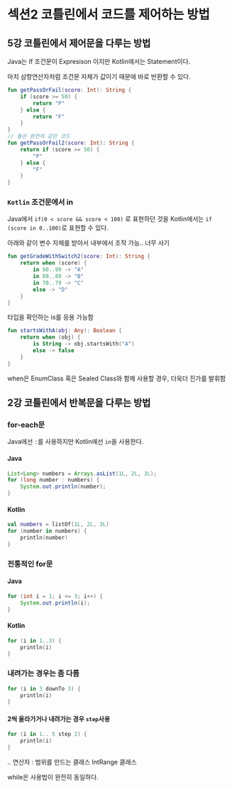 # 섹션2 코틀린에서 코드를 제어하는 방법

## 5강 코틀린에서 제어문을 다루는 방법

Java는 If 조건문이 Expresison 이지만 Kotlin에서는 Statement이다.

마치 삼항연산자처럼 조건문 자체가 값이기 때문에 바로 반환할 수 있다.

```kotlin
fun getPassOrFail(score: Int): String {
    if (score >= 50) {
        return "P"
    } else {
        return "F"
    }
}
// 둘은 완전히 같은 코드
fun getPassOrFail2(score: Int): String {
    return if (score >= 50) {
        "P"
    } else {
        "F"
    }
}

```

### `Kotlin` 조건문에서 in

Java에서 `if(0 < score && score < 100)` 로 표현하던 것을 Kotlin에서는 `if (score in 0..100)`로 표현할 수 있다.

아래와 같이 변수 자체를 받아서 내부에서 조작 가능.. 너무 사기

```kotlin
fun getGradeWithSwitch2(score: Int): String {
    return when (score) {
        in 90..99 -> "A"
        in 80..89 -> "B"
        in 70..79 -> "C"
        else -> "D"
    }
}
```

타입을 확인하는 is를 응용 가능함

```kotlin
fun startsWithA(obj: Any): Boolean {
    return when (obj) {
        is String -> obj.startsWith("A")
        else -> false
    }
}
```

when은 EnumClass 혹은 Sealed Class와 함께 사용할 경우, 더욱더 진가를 발휘함

## 2강 코틀린에서 반복문을 다루는 방법

### for-each문

Java에선 `:`를 사용하지만 Kotlin에선 `in`을 사용한다.

#### Java
```java
List<Long> numbers = Arrays.asList(1L, 2L, 3L);
for (long number : numbers) {
    System.out.println(number);
}
```
#### Kotlin
```kotlin
val numbers = listOf(1L, 2L, 3L)
for (number in numbers) {
    println(number)
}
```

### 전통적인 for문

#### Java
```java
for (int i = 1; i <= 3; i++) {
    System.out.println(i);
}
```

#### Kotlin
```kotlin
for (i in 1..3) {
    println(i)
}
```

### 내려가는 경우는 좀 다름
```kotlin
for (i in 3 downTo 3) {
    println(i)
}
```
#### 2씩 올라가거나 내려가는 경우 `step`사용

```kotlin
for (i in 1.. 5 step 2) {
    println(i)
}
```

.. 연산자 : 범위를 만드는 클래스 IntRange 클래스

while은 사용법이 완전히 동일하다.
